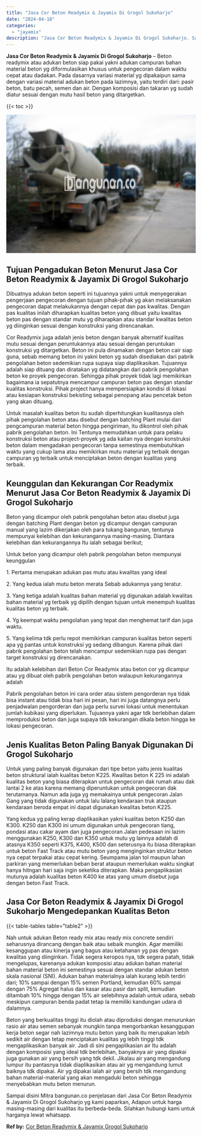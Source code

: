 ```yaml
---
title: "Jasa Cor Beton Readymix & Jayamix Di Grogol Sukoharjo"
date: "2024-04-18"
categories: 
  - "jayamix"
description: "Jasa Cor Beton Readymix & Jayamix Di Grogol Sukoharjo. Sampai disini Mitra bangunan.co penjelasan dari Jasa Cor Beton Readymix & Jayamix Di Grogol Sukoharjo..."
---
```


**Jasa Cor Beton Readymix & Jayamix Di Grogol Sukoharjo** – Beton readymix atau adukan beton siap pakai yakni adukan campuran bahan material beton yg diformulasikan khusus untuk pengecoran dalam waktu cepat atau dadakan. Pada dasarnya variasi material yg dipakaipun sama dengan variasi material adukan beton pada lazimnya, yaitu terdiri dari: pasir beton, batu pecah, semen dan air. Dengan komposisi dan takaran yg sudah diatur sesuai dengan mutu hasil beton yang ditargetkan.

{{< toc >}}

![Jasa Cor Beton Readymix & Jayamix Di Grogol Sukoharjo](/images/jasa-cor-readymix-13.png)

## Tujuan Pengadukan Beton Menurut Jasa Cor Beton Readymix & Jayamix Di Grogol Sukoharjo

Dibuatnya adukan beton seperti ini tujuannya yakni untuk menyegerakan pengerjaan pengecoran dengan tujuan pihak-pihak yg akan melaksanakan pengecoran dapat melakukannya dengan cepat dan pas kwalitas. Dengan pas kualitas inilah diharapkan kualitas beton yang dibuat yaitu kwalitas beton pas dengan standar mutu yg diharapkan atau standar kwalitas beton yg diinginkan sesuai dengan konstruksi yang direncanakan.

Cor Readymix juga adalah jenis beton dengan banyak alternatif kualitas mutu sesuai dengan peruntukannya atau sesuai dengan peruntukan konstruksi yg ditargetkan. Beton ini pula dinamakan dengan beton cair siap guna, sebab memang beton ini yakni beton yg sudah disediakan dari pabrik pengolahan beton sedemikian rupa supaya siap diaplikasikan. Tujuannya adalah siap dituang dan diratakan yg didatangkan dari pabrik pengolahan beton ke proyek pengecoran. Sehingga pihak proyek tidak lagi memikirkan bagaimana ia sepatutnya mencampur campuran beton pas dengan standar kualitas konstruksi. Pihak project hanya mempersiapkan kondisi di lokasi atau kesiapan konstruksi bekisting sebagai penopang atau pencetak beton yang akan dituang.

Untuk masalah kualitas beton itu sudah diperhitungkan kualitasnya oleh pihak pengolahan beton atau disebut dengan batching Plant mulai dari pengcampuran material beton hingga pengiriman, itu dikontrol oleh pihak pabrik pengolahan beton. Ini Tentunya memudahkan untuk para pelaku konstruksi beton atau project-proyek yg ada kaitan nya dengan konstruksi beton dalam mengadakan pengecoran tanpa semestinya membutuhkan waktu yang cukup lama atau memikirkan mutu material yg terbaik dengan campuran yg terbaik untuk menciptakan beton dengan kualitas yang terbaik.

## Keunggulan dan Kekurangan Cor Readymix Menurut Jasa Cor Beton Readymix & Jayamix Di Grogol Sukoharjo

Beton yang dicampur oleh pabrik pengolahan beton atau disebut juga dengan batching Plant dengan beton yg dicampur dengan campuran manual yang lazim dikerjakan oleh para tukang bangunan, tentunya mempunyai kelebihan dan kekurangannya masing-masing. Diantara kelebihan dan kekurangannya Itu ialah sebagai berikut;

Untuk beton yang dicampur oleh pabrik pengolahan beton mempunyai keunggulan

1\. Pertama merupakan adukan pas mutu atau kwalitas yang ideal

2\. Yang kedua ialah mutu beton merata Sebab adukannya yang teratur.

3\. Yang ketiga adalah kualitas bahan material yg digunakan adalah kwalitas bahan material yg terbaik yg dipilih dengan tujuan untuk menempuh kualitas kualitas beton yg terbaik.

4\. Yg keempat waktu pengolahan yang tepat dan menghemat tarif dan juga waktu.

5\. Yang kelima tdk perlu repot memikirkan campuran kualitas beton seperti apa yg pantas untuk konstruksi yg sedang dibangun. Karena pihak dari pabrik pengolahan beton telah mencampur sedemikian rupa pas dengan target konstruksi yg direncanakan.

Itu adalah kelebihan dari Beton Cor Readymix atau beton cor yg dicampur atau yg dibuat oleh pabrik pengolahan beton walaupun kekurangannya adalah

Pabrik pengolahan beton ini cara order atau sistem pengorderan nya tidak bisa instant atau tidak bisa hari ini pesan, hari ini juga datangnya perlu penjadwalan pengorderan dan juga perlu survei lokasi untuk menentukan jumlah kubikasi yang diperlukan. Tujuannya yakni agar tdk berlebihan dalam memproduksi beton dan juga supaya tdk kekurangan dikala beton hingga ke lokasi pengecoran.

## Jenis Kualitas Beton Paling Banyak Digunakan Di Grogol Sukoharjo

Untuk yang paling banyak digunakan dari tipe beton yaitu jenis kualitas beton struktural ialah kualitas beton K225. Kwalitas beton K 225 ini adalah kualitas beton yang biasa diterapkan untuk pengecoran dak rumah atau dak lantai 2 ke atas karena memang diperuntukan untuk pengecoran dak terutamanya. Namun ada juga yg memakainya untuk pengecoran Jalan Gang yang tidak digunakan untuk lalu lalang kendaraan truk ataupun kendaraan beroda empat ini dapat digunakan kwalitas beton K225.

Yang kedua yg paling kerap diaplikasikan yakni kualitas beton K250 dan K300. K250 dan K300 ini umum digunakan untuk pengecoran tiang, pondasi atau cakar ayam dan juga pengecoran Jalan pedesaan ini lazim menggunakan K250, K300 dan K350 untuk mutu yg lainnya adalah di atasnya K350 seperti K375, K400, K500 dan seterusnya itu biasa diterapkan untuk beton Fast Track atau mutu beton yang menginginkan struktur beton nya cepat terpakai atau cepat kering. Seumpama jalan tol maupun lahan parkiran yang memerlukan beban berat ataupun memerlukan waktu singkat hanya hitngan hari saja ingin seketika diterapkan. Maka pengaplikasian mutunya adalah kualitas beton K400 ke atas yang umum disebut juga dengan beton Fast Track.

## Jasa Cor Beton Readymix & Jayamix Di Grogol Sukoharjo Mengedepankan Kualitas Beton

{{< table-tables table="table2" >}}

Nah untuk adukan Beton ready mix atau ready mix concrete sendiri seharusnya dirancang dengan baik atau sebaik mungkin. Agar memiliki kesanggupan atau kinerja yang bagus atau ketahanan yg pas dengan kwalitas yang diinginkan. Tidak segera keropos nya, tdk segera patah, tidak mengelupas, karenanya adukan komposisi atau adukan bahan material bahan material beton ini semestinya sesuai dengan standar adukan beton skala nasional (SNI). Adukan bahan materialnya ialah kurang lebih terdiri dari; 10% sampai dengan 15% semen Portland, kemudian 60% sampai dengan 75% Agregat halus dan kasar atau pasir dan split, kemudian ditambah 10% hingga dengan 15% air selebihnya adalah untuk udara, sebab meskipun campuran benda padat tetap Ia memiliki kandungan udara di dalamnya.

Beton yang berkualitas tinggi itu diolah atau diproduksi dengan menurunkan rasio air atau semen sebanyak mungkin tanpa mengorbankan kesanggupan kerja beton segar nah lazimnya mutu beton yang baik itu merupakan lebih sedikit air dengan tetap menciptakan kualitas yg lebih tinggi tdk mengaplikasikan banyak air. Jadi di sini pengaplikasian air Itu adalah dengan komposisi yang ideal tdk berlebihan, banyaknya air yang dipakai juga gunakan air yang bersih yang tdk dekil. Jikalau air yang mengandung lumpur itu pantasnya tidak diaplikasikan atau air yg mengandung lumut baiknya tdk dipakai. Air yg dipakai ialah air yang bersih tdk mengandung bahan material-material yang akan mengaduki beton sehingga menyebabkan mutu beton menurun.

Sampai disini Mitra bangunan.co penjelasan dari Jasa Cor Beton Readymix & Jayamix Di Grogol Sukoharjo yg kami paparkan, Adapun untuk harga masing-masing dari kualitas itu berbeda-beda. Silahkan hubungi kami untuk harganya lewat whatsapp.

**Ref by:** [Cor Beton Readymix & Jayamix Grogol Sukoharjo](https://id.wikipedia.org/wiki/Cor)

